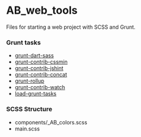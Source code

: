 AB_web_tools
==========

Files for starting a web project with SCSS and Grunt.

### Grunt tasks

- [grunt-dart-sass](https://github.com/laurenhamel/grunt-dart-sass)
- [grunt-contrib-cssmin](https://github.com/gruntjs/grunt-contrib-cssmin)
- [grunt-contrib-jshint](https://github.com/gruntjs/grunt-contrib-jshint)
- [grunt-contrib-concat](https://github.com/gruntjs/grunt-contrib-concat)
- [grunt-rollup](https://github.com/chrisprice/grunt-rollup)
- [grunt-contrib-watch](https://github.com/gruntjs/grunt-contrib-watch)
- [load-grunt-tasks](https://npmjs.org/package/require-grunt-configs)

### SCSS Structure

- components/_AB_colors.scss
- main.scss